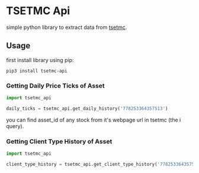 # TSETMC Api

simple python library to extract data from [tsetmc](https://tsetmc.com).

## Usage

first install library using pip:

```shell script
pip3 install tsetmc-api
```

### Getting Daily Price Ticks of Asset

```python
import tsetmc_api

daily_ticks = tsetmc_api.get_daily_history('778253364357513')
```

you can find asset_id of any stock from it's webpage url in tsetmc (the i query).

### Getting Client Type History of Asset

```python
import tsetmc_api

client_type_history = tsetmc_api.get_client_type_history('778253364357513')
```
